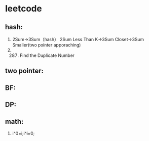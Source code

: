 # leetcode
## hash:
1. 2Sum->3Sum（hash）
   2Sum Less Than K->3Sum Closet->3Sum Smaller(two pointer apporaching)
2. 287. Find the Duplicate Number
## two pointer:
## BF:
## DP:
## math: 
1. i^0=i;i^i=0;
